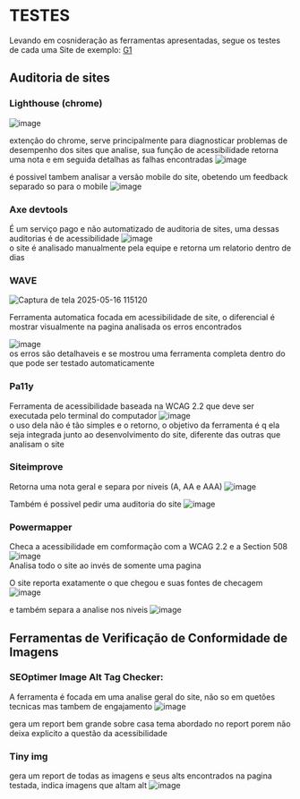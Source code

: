 # TESTES
Levando em cosnideração as ferramentas apresentadas, segue os testes de cada uma
Site de exemplo: [G1](https://g1.globo.com/)

## Auditoria de sites
### Lighthouse (chrome)
![image](https://github.com/user-attachments/assets/3d68570a-dead-4ffc-aa87-e475c9a872f2)

extenção do chrome, serve principalmente para diagnosticar problemas de desempenho dos sites que analise, sua função de acessibilidade retorna uma nota e em seguida detalhas as falhas encontradas
![image](https://github.com/user-attachments/assets/b422c3ad-5b57-4e1e-88a2-54621f631e16) <br> 

é possivel tambem analisar a versão mobile do site, obetendo um feedback separado so para o mobile
![image](https://github.com/user-attachments/assets/0eab654b-75cf-41b7-a091-ad2e3738177f) <br> 

### Axe devtools
É um serviço pago e não automatizado de auditoria de sites, uma dessas auditorias é de acessibilidade
![image](https://github.com/user-attachments/assets/6af690e8-7b89-4d0c-ba9a-0d3677ae39bb) <br> 
o site é analisado manualmente pela equipe e retorna um relatorio dentro de dias

### WAVE

![Captura de tela 2025-05-16 115120](https://github.com/user-attachments/assets/ae9543ad-09ff-47d7-a4fc-49b5c5464345) <br> 

Ferramenta automatica focada em acessibilidade de site, o diferencial é mostrar visualmente na pagina analisada os erros encontrados

![image](https://github.com/user-attachments/assets/de8424f8-ea8a-407c-9b72-fb73de93c3ca) <br> 
os erros são detalhaveis e se mostrou uma ferramenta completa dentro do que pode ser testado automaticamente

### Pa11y
Ferramenta de acessibilidade baseada na WCAG 2.2 que deve ser executada pelo terminal do computador
![image](https://github.com/user-attachments/assets/38106860-d8d2-47bc-8fb6-1f37dff9bbe6) <br> 
o uso dela não é tão simples e o retorno, o objetivo da ferramenta é q ela seja integrada junto ao desenvolvimento do site, diferente das outras que analisam o site

### Siteimprove
Retorna uma nota geral e separa por niveis (A, AA e AAA)
![image](https://github.com/user-attachments/assets/13206aea-b240-47a8-b264-32765fed290b) <br> 

Também é possivel pedir uma auditoria do site
![image](https://github.com/user-attachments/assets/fda92e70-a14b-4842-af31-8f986be5a647) <br> 

### Powermapper
Checa a acessibilidade em comformação com a WCAG 2.2 e a Section 508
![image](https://github.com/user-attachments/assets/74147c02-9ec7-45cf-b285-45bece76aa86) <br> 
Analisa todo o site ao invés de somente uma pagina

O site reporta exatamente o que chegou e suas fontes de checagem
![image](https://github.com/user-attachments/assets/9b2b988f-87a0-49f8-a38d-be4b144de9ef) <br> 

e também separa a analise nos niveis 
![image](https://github.com/user-attachments/assets/047618d1-18a7-42d3-9dec-54a0ae6bae93) <br> 

## Ferramentas de Verificação de Conformidade de Imagens

### SEOptimer Image Alt Tag Checker:
A ferramenta é focada em uma analise geral do site, não so em quetões tecnicas mas tambem de engajamento
![image](https://github.com/user-attachments/assets/f934a766-18e4-469d-b02e-df22018cfafa)

gera um report bem grande sobre casa tema abordado no report porem não deixa explicito a questão da acessibilidade

### Tiny img
gera um report de todas as imagens e seus alts encontrados na pagina testada, indica imagens que altam alt
![image](https://github.com/user-attachments/assets/2992aeda-75e6-4887-94ff-c73cb1fdc636)




